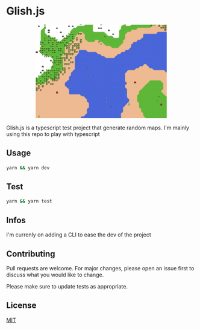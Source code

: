# Glish.js

<div style="text-align:center">  
  
  <img src="./.github/output.png" width="348" height="247" />

</div>


Glish.js is a typescript test project that generate random maps.
I'm mainly using this repo to play with typescript


## Usage

```bash
yarn && yarn dev
```

## Test

```bash
yarn && yarn test
```

## Infos

I'm currenly on adding a CLI to ease the dev of the project

## Contributing
Pull requests are welcome. For major changes, please open an issue first to discuss what you would like to change.

Please make sure to update tests as appropriate.

## License
[MIT](https://choosealicense.com/licenses/mit/)
